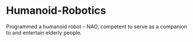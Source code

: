 # Humanoid-Robotics
Programmed a humanoid robot – NAO, competent to serve as a companion to and entertain elderly people. 

